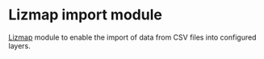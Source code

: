 # Lizmap import module

[Lizmap](https://www.lizmap.com/) module to enable the import of data from CSV files
into configured layers.
